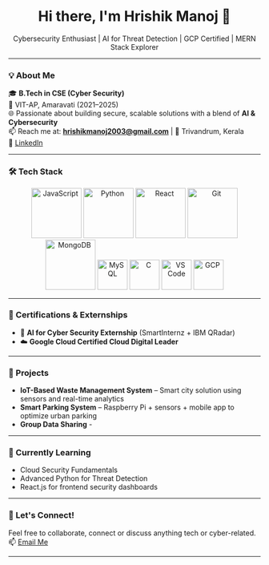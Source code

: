 <h1 align="center">Hi there, I'm Hrishik Manoj 👋</h1>

<p align="center">
  Cybersecurity Enthusiast | AI for Threat Detection | GCP Certified | MERN Stack Explorer
</p>

---

### 💡 About Me

🎓 **B.Tech in CSE (Cyber Security)**  
📍 VIT-AP, Amaravati (2021–2025)  
🌐 Passionate about building secure, scalable solutions with a blend of **AI & Cybersecurity**  
📫 Reach me at: **hrishikmanoj2003@gmail.com** | 📍 Trivandrum, Kerala  
🔗 [LinkedIn](https://www.linkedin.com/in/hrishik-manoj-520b3a224/)

---

### 🛠️ Tech Stack

<p align="center">
   <img src="https://media3.giphy.com/media/ln7z2eWriiQAllfVcn/200w.webp" alt="JavaScript" width="100"/>
   <img src="https://i.giphy.com/media/LMt9638dO8dftAjtco/200.webp" alt="Python" width="100"/>
   <img src="https://i.giphy.com/media/eNAsjO55tPbgaor7ma/200w.webp" alt="React" width="100"/>
   <img src="https://media3.giphy.com/media/kdFc8fubgS31b8DsVu/giphy.webp" alt="Git" width="100"/>
   <img src="https://i.giphy.com/media/IdyAQJVN2kVPNUrojM/200.webp" alt="MongoDB" width="100"/>
   <img src="https://cdn.jsdelivr.net/gh/devicons/devicon/icons/mysql/mysql-original.svg" alt="MySQL" width="60"/>
   <img src="https://cdn.jsdelivr.net/gh/devicons/devicon/icons/c/c-original.svg" alt="C" width="60"/>
   <img src="https://cdn.jsdelivr.net/gh/devicons/devicon/icons/vscode/vscode-original.svg" alt="VS Code" width="60"/>
   <img src="https://cloud.google.com/images/social-icon-google-cloud-1200-630.png" alt="GCP" width="60"/>
</p>

---

### 🧠 Certifications & Externships

- 🧪 **AI for Cyber Security Externship** (SmartInternz + IBM QRadar)
- ☁️ **Google Cloud Certified Cloud Digital Leader**

---

### 🔬 Projects

- **IoT-Based Waste Management System** – Smart city solution using sensors and real-time analytics
- **Smart Parking System** – Raspberry Pi + sensors + mobile app to optimize urban parking
- **Group Data Sharing** - 

---

### 🌱 Currently Learning

- Cloud Security Fundamentals  
- Advanced Python for Threat Detection  
- React.js for frontend security dashboards

---

### 🤝 Let's Connect!

Feel free to collaborate, connect or discuss anything tech or cyber-related.  
📫 [Email Me](mailto:hrishikmanoj2003@gmail.com)

---
